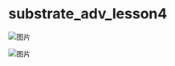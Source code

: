 # substrate_adv_lesson4

![图片](https://user-images.githubusercontent.com/25261896/195762326-60949254-00cf-4cc8-bcd2-7fd0eb8bdd35.png)

![图片](https://user-images.githubusercontent.com/25261896/195762362-11bcabae-40a3-4a3a-8b65-26900eb69a9e.png)
